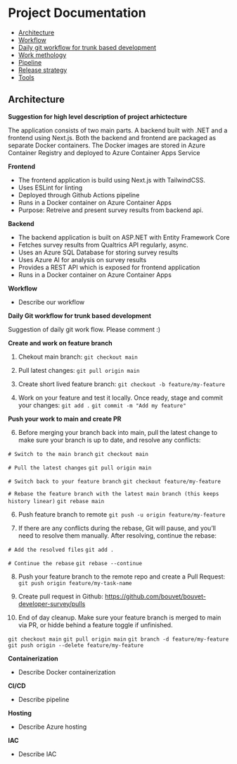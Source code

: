 # Project Documentation

- [Architecture](#architecture)
- [Workflow](#workflow)
- [Daily git workflow for trunk based development](#gitworkflow)
- [Work methology](#work-methology)
- [Pipeline](#pipeline)
- [Release strategy](#release-strategy)
- [Tools](#tools)

## Architecture

**Suggestion for high level description of project arhictecture**

The application consists of two main parts. A backend built with .NET and a frontend using Next.js. Both the backend and frontend are packaged as separate Docker containers. The Docker images are stored in Azure Container Registry and deployed to Azure Container Apps Service

**Frontend**

- The frontend application is build using Next.js with TailwindCSS.
- Uses ESLint for linting
- Deployed through Github Actions pipeline
- Runs in a Docker container on Azure Container Apps
- Purpose: Retreive and present survey results from backend api.

**Backend**

- The backend application is built on ASP.NET with Entity Framework Core
- Fetches survey results from Qualtrics API regularly, async.
- Uses an Azure SQL Database for storing survey results
- Uses Azure AI for analysis on survey results
- Provides a REST API which is exposed for frontend application
- Runs in a Docker container on Azure Container Apps

**Workflow**

- Describe our workflow

**Daily Git workflow for trunk based development**

Suggestion of daily git work flow. Please comment :)

**Create and work on feature branch**

1. Chekout main branch:
`git checkout main`

2. Pull latest changes:
`git pull origin main`

3. Create short lived feature branch:
`git checkout -b feature/my-feature`

5. Work on your feature and test it locally. Once ready, stage and commit your changes:
`git add .`
`git commit -m "Add my feature"`

**Push your work to main and create PR**

6. Before merging your branch back into main, pull the latest change to make sure your branch is up to date, and resolve any conflicts:

`# Switch to the main branch`
`git checkout main`

`# Pull the latest changes`
`git pull origin main`

`# Switch back to your feature branch`
`git checkout feature/my-feature`

`# Rebase the feature branch with the latest main branch (this keeps history linear)`
`git rebase main`


6. Push feature branch to remote
`git push -u origin feature/my-feature`

7. If there are any conflicts during the rebase, Git will pause, and you’ll need to resolve them manually. After resolving, continue the rebase:

`# Add the resolved files`
`git add .`

`# Continue the rebase`
`git rebase --continue`


8. Push your feature branch to the remote repo and create a Pull Request:
`git push origin feature/my-task-name`

9. Create pull request in Github:
https://github.com/bouvet/bouvet-developer-survey/pulls

10. End of day cleanup. Make sure your feature branch is merged to main via PR, or hidde behind a feature toggle if unfinished.

`git checkout main`
`git pull origin main`
`git branch -d feature/my-feature`
`git push origin --delete feature/my-feature`

**Containerization**

- Describe Docker containerization

**CI/CD**

- Describe pipeline

**Hosting**

- Describe Azure hosting

**IAC**

- Describe IAC


